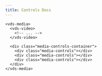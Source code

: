 ```yaml
---
title: Controls Docs
---
```


<script>
import Docs from './_Docs.md';
</script>

<Docs>

```html:copy-highlight:slot=styling{6-10}
<vds-media>
  <vds-video>
    <!-- ... -->
  </vds-video>

  <div class="media-controls-container">
    <div class="media-controls"></div>
    <div class="media-controls"></div>
    <div class="media-controls"></div>
  </div>
</vds-media>
```

</Docs>
